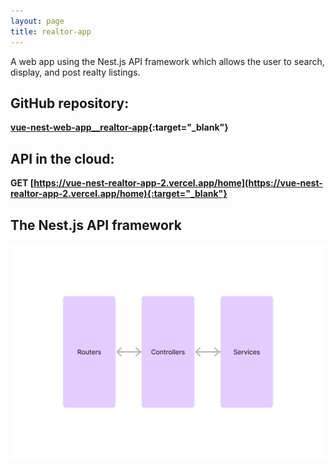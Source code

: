 ```yaml
---
layout: page
title: realtor-app
---
```

A web app using the Nest.js API framework which allows the user to search, display, and post realty listings.

## GitHub repository:
**[vue-nest-web-app__realtor-app](https://github.com/MarkWiltberger/vue-nest-web-app__realtor-app){:target="_blank"}**


## API in the cloud:

**GET [https://vue-nest-realtor-app-2.vercel.app/home](https://vue-nest-realtor-app-2.vercel.app/home){:target="_blank"}**

## The Nest.js API framework
![ API diagram](../assets/API-diagram-horiz.png "API diagram")
